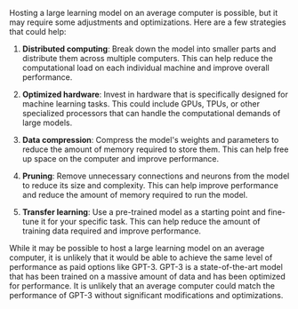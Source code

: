 Hosting a large learning model on an average computer is possible, but it may require some adjustments and optimizations. Here are a few strategies that could help:

1. **Distributed computing**: Break down the model into smaller parts and distribute them across multiple computers. This can help reduce the computational load on each individual machine and improve overall performance.

2. **Optimized hardware**: Invest in hardware that is specifically designed for machine learning tasks. This could include GPUs, TPUs, or other specialized processors that can handle the computational demands of large models.

3. **Data compression**: Compress the model's weights and parameters to reduce the amount of memory required to store them. This can help free up space on the computer and improve performance.

4. **Pruning**: Remove unnecessary connections and neurons from the model to reduce its size and complexity. This can help improve performance and reduce the amount of memory required to run the model.

5. **Transfer learning**: Use a pre-trained model as a starting point and fine-tune it for your specific task. This can help reduce the amount of training data required and improve performance.

While it may be possible to host a large learning model on an average computer, it is unlikely that it would be able to achieve the same level of performance as paid options like GPT-3. GPT-3 is a state-of-the-art model that has been trained on a massive amount of data and has been optimized for performance. It is unlikely that an average computer could match the performance of GPT-3 without significant modifications and optimizations.